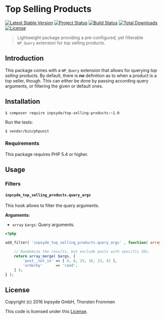 # Top Selling Products

[![Latest Stable Version](https://poser.pugx.org/inpsyde/top-selling-products/version)](https://packagist.org/packages/inpsyde/top-selling-products)
[![Project Status](http://opensource.box.com/badges/active.svg)](http://opensource.box.com/badges)
[![Build Status](https://travis-ci.org/inpsyde/top-selling-products.svg?branch=master)](http://travis-ci.org/inpsyde/top-selling-products)
[![Total Downloads](https://poser.pugx.org/inpsyde/top-selling-products/downloads)](https://packagist.org/packages/inpsyde/top-selling-products)
[![License](https://poser.pugx.org/inpsyde/top-selling-products/license)](https://packagist.org/packages/inpsyde/top-selling-products)

> Lightweight package providing a pre-configured, yet filterable `WP_Query` extension for top selling products.

## Introduction

This package comes with a `WP_Query` extension that allows for querying _top selling_ products.
By default, there is **no** definition as to when a product is a top seller, though.
This can either be done by passing according query arguments, or filtering the given or default ones.

## Installation

```
$ composer require inpsyde/top-selling-products:~1.0
```

Run the tests:

```
$ vendor/bin/phpunit
```

### Requirements

This package requires PHP 5.4 or higher.

## Usage

### Filters

#### `inpsyde_top_selling_products.query_args`

This hook allows to filter the query arguments.

**Arguments:**

- `array` `$args`: Query arguments.

```php
<?php

add_filter( 'inpsyde_top_selling_products.query_args' , function( array $args ) {

	// Randomize the results, but exclude posts with specific IDs. 
	return array_merge( $args, [
		'post__not_in' => [ 4, 8, 15, 16, 23, 42 ],
		'orderby'      => 'rand',
	] );
} );
```

## License

Copyright (c) 2016 Inpsyde GmbH, Thorsten Frommen

This code is licensed under this [License](LICENSE).
